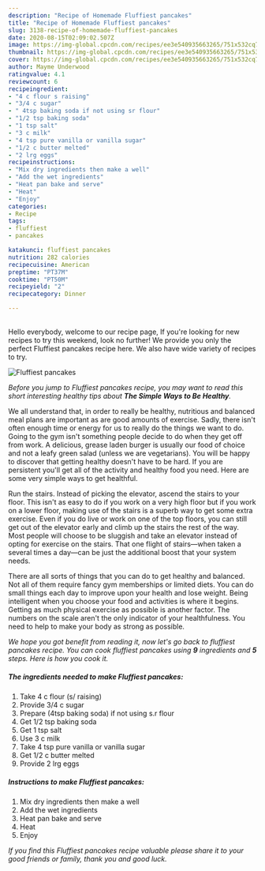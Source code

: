 ```yaml
---
description: "Recipe of Homemade Fluffiest pancakes"
title: "Recipe of Homemade Fluffiest pancakes"
slug: 3138-recipe-of-homemade-fluffiest-pancakes
date: 2020-08-15T02:09:02.507Z
image: https://img-global.cpcdn.com/recipes/ee3e540935663265/751x532cq70/fluffiest-pancakes-recipe-main-photo.jpg
thumbnail: https://img-global.cpcdn.com/recipes/ee3e540935663265/751x532cq70/fluffiest-pancakes-recipe-main-photo.jpg
cover: https://img-global.cpcdn.com/recipes/ee3e540935663265/751x532cq70/fluffiest-pancakes-recipe-main-photo.jpg
author: Mayme Underwood
ratingvalue: 4.1
reviewcount: 6
recipeingredient:
- "4 c flour s raising"
- "3/4 c sugar"
- " 4tsp baking soda if not using sr flour"
- "1/2 tsp baking soda"
- "1 tsp salt"
- "3 c milk"
- "4 tsp pure vanilla or vanilla sugar"
- "1/2 c butter melted"
- "2 lrg eggs"
recipeinstructions:
- "Mix dry ingredients then make a well"
- "Add the wet ingredients"
- "Heat pan bake and serve"
- "Heat"
- "Enjoy"
categories:
- Recipe
tags:
- fluffiest
- pancakes

katakunci: fluffiest pancakes 
nutrition: 282 calories
recipecuisine: American
preptime: "PT37M"
cooktime: "PT50M"
recipeyield: "2"
recipecategory: Dinner

---
```

<br>
Hello everybody, welcome to our recipe page, If you're looking for new recipes to try this weekend, look no further! We provide you only the perfect Fluffiest pancakes recipe here. We also have wide variety of recipes to try.
<br>


![Fluffiest pancakes](https://img-global.cpcdn.com/recipes/ee3e540935663265/751x532cq70/fluffiest-pancakes-recipe-main-photo.jpg)

<i>Before you jump to Fluffiest pancakes recipe, you may want to read this short interesting healthy tips about <strong>The Simple Ways to Be Healthy</strong>.</i>

We all understand that, in order to really be healthy, nutritious and balanced meal plans are important as are good amounts of exercise. Sadly, there isn't often enough time or energy for us to really do the things we want to do. Going to the gym isn't something people decide to do when they get off from work. A delicious, grease laden burger is usually our food of choice and not a leafy green salad (unless we are vegetarians). You will be happy to discover that getting healthy doesn't have to be hard. If you are persistent you'll get all of the activity and healthy food you need. Here are some very simple ways to get healthful.

Run the stairs. Instead of picking the elevator, ascend the stairs to your floor. This isn't as easy to do if you work on a very high floor but if you work on a lower floor, making use of the stairs is a superb way to get some extra exercise. Even if you do live or work on one of the top floors, you can still get out of the elevator early and climb up the stairs the rest of the way. Most people will choose to be sluggish and take an elevator instead of opting for exercise on the stairs. That one flight of stairs—when taken a several times a day—can be just the additional boost that your system needs. 

There are all sorts of things that you can do to get healthy and balanced. Not all of them require fancy gym memberships or limited diets. You can do small things each day to improve upon your health and lose weight. Being intelligent when you choose your food and activities is where it begins. Getting as much physical exercise as possible is another factor. The numbers on the scale aren't the only indicator of your healthfulness. You need to help to make your body as strong as possible. 


<i>We hope you got benefit from reading it, now let's go back to fluffiest pancakes recipe. You can cook fluffiest pancakes using <strong>9</strong> ingredients and <strong>5</strong> steps. Here is how you cook it.
</i>

##### The ingredients needed to make Fluffiest pancakes:

1. Take 4 c flour (s/ raising)
1. Provide 3/4 c sugar
1. Prepare  (4tsp baking soda) if not using s.r flour
1. Get 1/2 tsp baking soda
1. Get 1 tsp salt
1. Use 3 c milk
1. Take 4 tsp pure vanilla or vanilla sugar
1. Get 1/2 c butter melted
1. Provide 2 lrg eggs


##### Instructions to make Fluffiest pancakes:

1. Mix dry ingredients then make a well
1. Add the wet ingredients
1. Heat pan bake and serve
1. Heat
1. Enjoy


<i>If you find this Fluffiest pancakes recipe valuable please share it to your good friends or family, thank you and good luck.</i>
